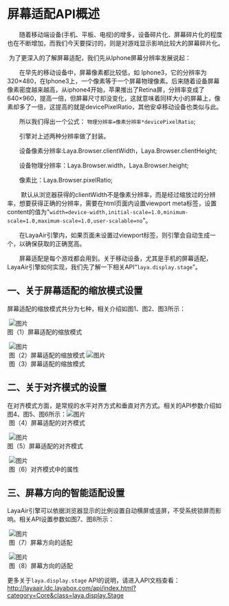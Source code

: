 # 屏幕适配API概述



　　随着移动端设备(手机、平板、电视)的增多，设备碎片化、屏幕碎片化的程度也在不断增加，而我们今天要探讨的，则是对游戏显示影响比较大的屏幕碎片化。

​	为了更深入的了解屏幕适配，我们先从Iphone屏幕分辨率发展说起：

　　在早先的移动设备中，屏幕像素都比较低，如 Iphone3，它的分辨率为320×480，在Iphone3上，一个像素等于一个屏幕物理像素。后来随着设备屏幕像素密度越来越高，从iphone4开始，苹果推出了Retina屏，分辨率变成了640×960，提高一倍，但屏幕尺寸却没变化，这就意味着同样大小的屏幕上，像素却多了一倍，这提高的就是devicePixelRatio，其他安卓移动设备也类似与此。

　　所以我们得出一个公式：   `物理分辨率=像素分辨率*devicePixelRatio`;

　　引擎对上述两种分辨率做了封装。

　　设备像素分辨率:Laya.Browser.clientWidth，Laya.Browser.clientHeight;

　　设备物理分辨率：Laya.Browser.width，Laya.Browser.height;

　　像素比：Laya.Browser.pixelRatio;

　　 默认从浏览器获得的clientWidth不是像素分辨率，而是经过缩放过的分辨率，想要获得正确的分辨率，需要在html页面内设置viewport meta标签，设置content的值为"`width=device-width,initial-scale=1.0,minimum-scale=1.0,maximum-scale=1.0,user-scalable=no`"。

　　在LayaAir引擎内，如果页面未设置过viewport标签，则引擎会自动生成一个，以确保获取的正确宽高。

　　屏幕适配是每个游戏都会用到。关于移动设备，尤其是手机的屏幕适配，LayaAir引擎如何实现，我们先了解一下相关API“`laya.display.stage`”。



## 一、关于屏幕适配的缩放模式设置

屏幕适配的缩放模式共分为七种，相关介绍如图1、图2、图3所示：

​		![图片](img/1.png)<br/>
​		图（1）屏幕适配的缩放模式

​		![图片](img/2.png)<br/>
​		图（2）屏幕适配的缩放模式
​		![图片](img/3.png)<br/>
​		图（3）屏幕适配的缩放模式



## 二、关于对齐模式的设置

 在对齐模式方面，是常规的水平对齐方式和垂直对齐方式。相关的API参数介绍如图4、图5、图6所示：
​		 ![图片](img/4.png)<br/>
​		图（4）屏幕适配的对齐模式

​		![图片](img/5.png)<br/>
​		图（5）屏幕适配的对齐模式

​		![图片](img/6.png)<br/>
​		图（6）对齐模式中的属性



## 三、屏幕方向的智能适配设置

LayaAir引擎可以依据浏览器显示的比例设置自动横屏或竖屏，不受系统锁屏而影响。相关API设置参数如图7、图8所示：

​		![图片](img/7.png)<br/>
​		图（7）屏幕方向的适配

​		![图片](img/8.png)<br/>
​		图（8）屏幕方向的适配



更多关于`laya.display.stage` API的说明，请进入API文档查看：http://layaair.ldc.layabox.com/api/index.html?category=Core&class=laya.display.Stage